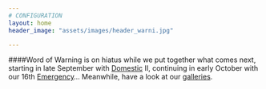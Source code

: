 ```yaml
---
# CONFIGURATION
layout: home
header_image: "assets/images/header_warni.jpg"

---
```

####Word of Warning is on hiatus while we put together what comes next, starting in late September with [Domestic](/hab/domestic) II, continuing in early October with our 16th [Emergency](/hab/emergency)… Meanwhile, have a look at our [galleries](/galleries).

